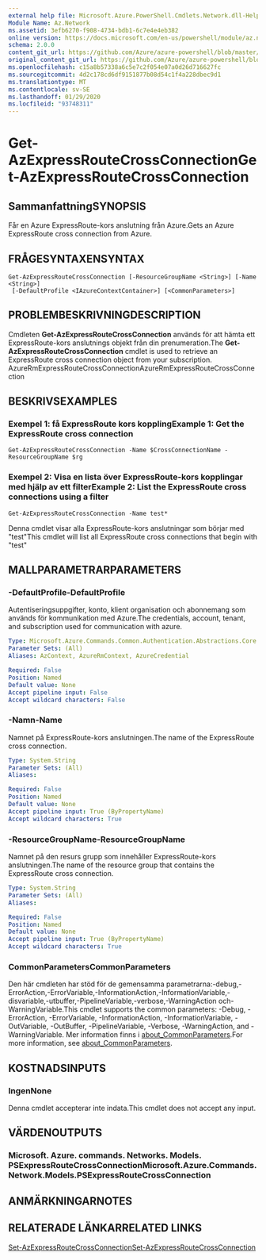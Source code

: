 ```yaml
---
external help file: Microsoft.Azure.PowerShell.Cmdlets.Network.dll-Help.xml
Module Name: Az.Network
ms.assetid: 3efb6270-f908-4734-bdb1-6c7e4e4eb382
online version: https://docs.microsoft.com/en-us/powershell/module/az.network/get-azexpressroutecrossconnection
schema: 2.0.0
content_git_url: https://github.com/Azure/azure-powershell/blob/master/src/Network/Network/help/Get-AzExpressRouteCrossConnection.md
original_content_git_url: https://github.com/Azure/azure-powershell/blob/master/src/Network/Network/help/Get-AzExpressRouteCrossConnection.md
ms.openlocfilehash: c15a8b57338a6c5e7c2f054e07a0d26d716627fc
ms.sourcegitcommit: 4d2c178cd6df9151877b08d54c1f4a228dbec9d1
ms.translationtype: MT
ms.contentlocale: sv-SE
ms.lasthandoff: 01/29/2020
ms.locfileid: "93748311"
---
```

# <span data-ttu-id="e1f36-101">Get-AzExpressRouteCrossConnection</span><span class="sxs-lookup"><span data-stu-id="e1f36-101">Get-AzExpressRouteCrossConnection</span></span>

## <span data-ttu-id="e1f36-102">Sammanfattning</span><span class="sxs-lookup"><span data-stu-id="e1f36-102">SYNOPSIS</span></span>
<span data-ttu-id="e1f36-103">Får en Azure ExpressRoute-kors anslutning från Azure.</span><span class="sxs-lookup"><span data-stu-id="e1f36-103">Gets an Azure ExpressRoute cross connection from Azure.</span></span>

## <span data-ttu-id="e1f36-104">FRÅGESYNTAXEN</span><span class="sxs-lookup"><span data-stu-id="e1f36-104">SYNTAX</span></span>

```
Get-AzExpressRouteCrossConnection [-ResourceGroupName <String>] [-Name <String>]
 [-DefaultProfile <IAzureContextContainer>] [<CommonParameters>]
```

## <span data-ttu-id="e1f36-105">PROBLEMBESKRIVNING</span><span class="sxs-lookup"><span data-stu-id="e1f36-105">DESCRIPTION</span></span>
<span data-ttu-id="e1f36-106">Cmdleten **Get-AzExpressRouteCrossConnection** används för att hämta ett ExpressRoute-kors anslutnings objekt från din prenumeration.</span><span class="sxs-lookup"><span data-stu-id="e1f36-106">The **Get-AzExpressRouteCrossConnection** cmdlet is used to retrieve an ExpressRoute cross connection object from your subscription.</span></span>
<span data-ttu-id="e1f36-107">AzureRmExpressRouteCrossConnection</span><span class="sxs-lookup"><span data-stu-id="e1f36-107">AzureRmExpressRouteCrossConnection</span></span>

## <span data-ttu-id="e1f36-108">BESKRIVS</span><span class="sxs-lookup"><span data-stu-id="e1f36-108">EXAMPLES</span></span>

### <span data-ttu-id="e1f36-109">Exempel 1: få ExpressRoute kors koppling</span><span class="sxs-lookup"><span data-stu-id="e1f36-109">Example 1: Get the ExpressRoute cross connection</span></span>
```
Get-AzExpressRouteCrossConnection -Name $CrossConnectionName -ResourceGroupName $rg
```

### <span data-ttu-id="e1f36-110">Exempel 2: Visa en lista över ExpressRoute-kors kopplingar med hjälp av ett filter</span><span class="sxs-lookup"><span data-stu-id="e1f36-110">Example 2: List the ExpressRoute cross connections using a filter</span></span>
```
Get-AzExpressRouteCrossConnection -Name test*
```

<span data-ttu-id="e1f36-111">Denna cmdlet visar alla ExpressRoute-kors anslutningar som börjar med "test"</span><span class="sxs-lookup"><span data-stu-id="e1f36-111">This cmdlet will list all ExpressRoute cross connections that begin with "test"</span></span>

## <span data-ttu-id="e1f36-112">MALLPARAMETRAR</span><span class="sxs-lookup"><span data-stu-id="e1f36-112">PARAMETERS</span></span>

### <span data-ttu-id="e1f36-113">-DefaultProfile</span><span class="sxs-lookup"><span data-stu-id="e1f36-113">-DefaultProfile</span></span>
<span data-ttu-id="e1f36-114">Autentiseringsuppgifter, konto, klient organisation och abonnemang som används för kommunikation med Azure.</span><span class="sxs-lookup"><span data-stu-id="e1f36-114">The credentials, account, tenant, and subscription used for communication with azure.</span></span>

```yaml
Type: Microsoft.Azure.Commands.Common.Authentication.Abstractions.Core.IAzureContextContainer
Parameter Sets: (All)
Aliases: AzContext, AzureRmContext, AzureCredential

Required: False
Position: Named
Default value: None
Accept pipeline input: False
Accept wildcard characters: False
```

### <span data-ttu-id="e1f36-115">-Namn</span><span class="sxs-lookup"><span data-stu-id="e1f36-115">-Name</span></span>
<span data-ttu-id="e1f36-116">Namnet på ExpressRoute-kors anslutningen.</span><span class="sxs-lookup"><span data-stu-id="e1f36-116">The name of the ExpressRoute cross connection.</span></span>

```yaml
Type: System.String
Parameter Sets: (All)
Aliases:

Required: False
Position: Named
Default value: None
Accept pipeline input: True (ByPropertyName)
Accept wildcard characters: True
```

### <span data-ttu-id="e1f36-117">-ResourceGroupName</span><span class="sxs-lookup"><span data-stu-id="e1f36-117">-ResourceGroupName</span></span>
<span data-ttu-id="e1f36-118">Namnet på den resurs grupp som innehåller ExpressRoute-kors anslutningen.</span><span class="sxs-lookup"><span data-stu-id="e1f36-118">The name of the resource group that contains the ExpressRoute cross connection.</span></span>

```yaml
Type: System.String
Parameter Sets: (All)
Aliases:

Required: False
Position: Named
Default value: None
Accept pipeline input: True (ByPropertyName)
Accept wildcard characters: True
```

### <span data-ttu-id="e1f36-119">CommonParameters</span><span class="sxs-lookup"><span data-stu-id="e1f36-119">CommonParameters</span></span>
<span data-ttu-id="e1f36-120">Den här cmdleten har stöd för de gemensamma parametrarna:-debug,-ErrorAction,-ErrorVariable,-InformationAction,-InformationVariable,-disvariable,-utbuffer,-PipelineVariable,-verbose,-WarningAction och-WarningVariable.</span><span class="sxs-lookup"><span data-stu-id="e1f36-120">This cmdlet supports the common parameters: -Debug, -ErrorAction, -ErrorVariable, -InformationAction, -InformationVariable, -OutVariable, -OutBuffer, -PipelineVariable, -Verbose, -WarningAction, and -WarningVariable.</span></span> <span data-ttu-id="e1f36-121">Mer information finns i [about_CommonParameters](https://go.microsoft.com/fwlink/?LinkID=113216).</span><span class="sxs-lookup"><span data-stu-id="e1f36-121">For more information, see [about_CommonParameters](https://go.microsoft.com/fwlink/?LinkID=113216).</span></span>

## <span data-ttu-id="e1f36-122">KOSTNADS</span><span class="sxs-lookup"><span data-stu-id="e1f36-122">INPUTS</span></span>

### <span data-ttu-id="e1f36-123">Ingen</span><span class="sxs-lookup"><span data-stu-id="e1f36-123">None</span></span>
<span data-ttu-id="e1f36-124">Denna cmdlet accepterar inte indata.</span><span class="sxs-lookup"><span data-stu-id="e1f36-124">This cmdlet does not accept any input.</span></span>

## <span data-ttu-id="e1f36-125">VÄRDEN</span><span class="sxs-lookup"><span data-stu-id="e1f36-125">OUTPUTS</span></span>

### <span data-ttu-id="e1f36-126">Microsoft. Azure. commands. Networks. Models. PSExpressRouteCrossConnection</span><span class="sxs-lookup"><span data-stu-id="e1f36-126">Microsoft.Azure.Commands.Network.Models.PSExpressRouteCrossConnection</span></span>

## <span data-ttu-id="e1f36-127">ANMÄRKNINGAR</span><span class="sxs-lookup"><span data-stu-id="e1f36-127">NOTES</span></span>

## <span data-ttu-id="e1f36-128">RELATERADE LÄNKAR</span><span class="sxs-lookup"><span data-stu-id="e1f36-128">RELATED LINKS</span></span>

[<span data-ttu-id="e1f36-129">Set-AzExpressRouteCrossConnection</span><span class="sxs-lookup"><span data-stu-id="e1f36-129">Set-AzExpressRouteCrossConnection</span></span>](Set-AzExpressRouteCrossConnection.md)